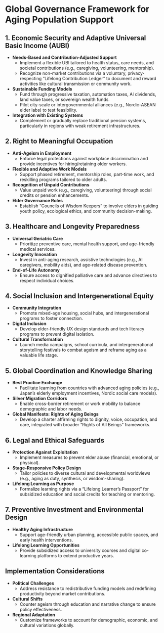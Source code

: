 # Global Governance Framework for Aging Population Support

## 1. Economic Security and Adaptive Universal Basic Income (AUBI)
- **Needs-Based and Contribution-Adjusted Support**  
  - Implement a flexible UBI tailored to health status, care needs, and societal contributions (e.g., caregiving, volunteering, mentorship).  
  - Recognize non-market contributions via a voluntary, privacy-respecting “Lifelong Contribution Ledger” to document and reward activities like cultural transmission or community work.  
- **Sustainable Funding Models**  
  - Fund through progressive taxation, automation taxes, AI dividends, land value taxes, or sovereign wealth funds.  
  - Pilot city-scale or intergovernmental alliances (e.g., Nordic-ASEAN elder labs) to test feasibility.  
- **Integration with Existing Systems**  
  - Complement or gradually replace traditional pension systems, particularly in regions with weak retirement infrastructures.

## 2. Right to Meaningful Occupation
- **Anti-Ageism in Employment**  
  - Enforce legal protections against workplace discrimination and provide incentives for hiring/retaining older workers.  
- **Flexible and Adaptive Work Models**  
  - Support phased retirement, mentorship roles, part-time work, and reskilling programs tailored to older adults.  
- **Recognition of Unpaid Contributions**  
  - Value unpaid work (e.g., caregiving, volunteering) through social credits or pension enhancements.  
- **Elder Governance Roles**  
  - Establish “Councils of Wisdom Keepers” to involve elders in guiding youth policy, ecological ethics, and community decision-making.

## 3. Healthcare and Longevity Preparedness
- **Universal Geriatric Care**  
  - Prioritize preventive care, mental health support, and age-friendly medical services.  
- **Longevity Innovation**  
  - Invest in anti-aging research, assistive technologies (e.g., AI caregivers, mobility aids), and age-related disease prevention.  
- **End-of-Life Autonomy**  
  - Ensure access to dignified palliative care and advance directives to respect individual choices.

## 4. Social Inclusion and Intergenerational Equity
- **Community Integration**  
  - Promote mixed-age housing, social hubs, and intergenerational programs to foster connection.  
- **Digital Inclusion**  
  - Develop elder-friendly UX design standards and tech literacy programs to prevent digital isolation.  
- **Cultural Transformation**  
  - Launch media campaigns, school curricula, and intergenerational storytelling festivals to combat ageism and reframe aging as a valuable life stage.

## 5. Global Coordination and Knowledge Sharing
- **Best Practice Exchange**  
  - Facilitate learning from countries with advanced aging policies (e.g., Japan’s elderly employment incentives, Nordic social care models).  
- **Silver Migration Corridors**  
  - Enable cross-border retirement or work mobility to balance demographic and labor needs.  
- **Global Manifesto: Rights of Aging Beings**  
  - Develop a charter affirming rights to dignity, voice, occupation, and care, integrated with broader “Rights of All Beings” frameworks.

## 6. Legal and Ethical Safeguards
- **Protection Against Exploitation**  
  - Implement measures to prevent elder abuse (financial, emotional, or physical).  
- **Stage-Responsive Policy Design**  
  - Tailor policies to diverse cultural and developmental worldviews (e.g., aging as duty, synthesis, or wisdom-sharing).  
- **Lifelong Learning as Purpose**  
  - Formalize learning rights via a “Lifelong Learner’s Passport” for subsidized education and social credits for teaching or mentoring.

## 7. Preventive Investment and Environmental Design
- **Healthy Aging Infrastructure**  
  - Support age-friendly urban planning, accessible public spaces, and early health interventions.  
- **Lifelong Learning Opportunities**  
  - Provide subsidized access to university courses and digital co-learning platforms to extend productive years.

## Implementation Considerations
- **Political Challenges**  
  - Address resistance to redistributive funding models and redefining productivity beyond market contributions.  
- **Cultural Shifts**  
  - Counter ageism through education and narrative change to ensure policy effectiveness.  
- **Regional Adaptation**  
  - Customize frameworks to account for demographic, economic, and cultural variations globally.